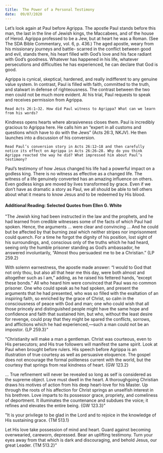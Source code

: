 ```yaml
---
title:  The Power of a Personal Testimony
date:  09/07/2020
---
```


Let’s look again at Paul before Agrippa. The apostle Paul stands before this man, the last in the line of Jewish kings, the Maccabees, and of the house of Herod. Agrippa professed to be a Jew, but at heart he was a Roman. (See The SDA Bible Commentary, vol. 6, p. 436.) The aged apostle, weary from his missionary journeys and battle- scarred in the conflict between good and evil, stands there, his heart filled with God’s love and his face radiant with God’s goodness. Whatever has happened in his life, whatever persecutions and difficulties he has experienced, he can declare that God is good.

Agrippa is cynical, skeptical, hardened, and really indifferent to any genuine value system. In contrast, Paul is filled with faith, committed to the truth, and stalwart in defense of righteousness. The contrast between the two men could not be much more evident. At his trial, Paul requests to speak and receives permission from Agrippa.

`Read Acts 26:1–32. How did Paul witness to Agrippa? What can we learn from his words?`

Kindness opens hearts where abrasiveness closes them. Paul is incredibly gracious to Agrippa here. He calls him an “expert in all customs and questions which have to do with the Jews” (Acts 26:3, NKJV). He then launches into a discussion of his conversion.

`Read Paul’s conversion story in Acts 26:12–18 and then carefully notice its effect on Agrippa in Acts 26:26–28. Why do you think Agrippa reacted the way he did? What impressed him about Paul’s testimony?`

Paul’s testimony of how Jesus changed his life had a powerful impact on a godless king. There is no witness as effective as a changed life. The witness of a life genuinely converted has an amazing influence on others. Even godless kings are moved by lives transformed by grace. Even if we don’t have as dramatic a story as Paul, we all should be able to tell others about what it means to know Jesus and to be redeemed by His blood.

#### Additional Reading: Selected Quotes from Ellen G. White

"The Jewish king had been instructed in the law and the prophets, and he had learned from credible witnesses some of the facts of which Paul had spoken. Hence, the arguments ... were clear and convincing ... And he could but be affected by that burning zeal which neither stripes nor imprisonment could quench. For a time he forgot the dignity of his position, lost sight of his surroundings, and, conscious only of the truths which he had heard, seeing only the humble prisoner standing as God’s ambassador, he answered involuntarily, “Almost thou persuadest me to be a Christian.” {LP 259.2}

With solemn earnestness, the apostle made answer: “I would to God that not only thou, but also all that hear me this day, were both almost and altogether such as I am,” adding, as he raised his fettered hands, “except these bonds.” All who heard him were convinced that Paul was no common prisoner. One who could speak as he had spoken, and present the arguments that he had presented, who was so filled with the exaltation of an inspiring faith, so enriched by the grace of Christ, so calm in the consciousness of peace with God and man; one who could wish that all those princely and distinguished people might have the same hope and confidence and faith that sustained him, but who, without the least desire for revenge, could pray that they might be spared the conflicts, sorrows, and afflictions which he had experienced,—such a man could not be an impostor. {LP 259.3}"

"Christianity will make a man a gentleman. Christ was courteous, even to His persecutors; and His true followers will manifest the same spirit. Look at Paul when brought before rulers. His speech before Agrippa is an illustration of true courtesy as well as persuasive eloquence. The gospel does not encourage the formal politeness current with the world, but the courtesy that springs from real kindness of heart. {GW 123.2}

... True refinement will never be revealed so long as self is considered as the supreme object. Love must dwell in the heart. A thoroughgoing Christian draws his motives of action from his deep heart-love for his Master. Up through the roots of his affection for Christ springs an unselfish interest in his brethren. Love imparts to its possessor grace, propriety, and comeliness of deportment. It illuminates the countenance and subdues the voice; it refines and elevates the entire being. {GW 123.3}"

"It is your privilege to be glad in the Lord and to rejoice in the knowledge of His sustaining grace. {TM 513.1}

Let His love take possession of mind and heart. Guard against becoming overwearied, careworn, depressed. Bear an uplifting testimony. Turn your eyes away from that which is dark and discouraging, and behold Jesus, our great Leader. {TM 513.2}"
